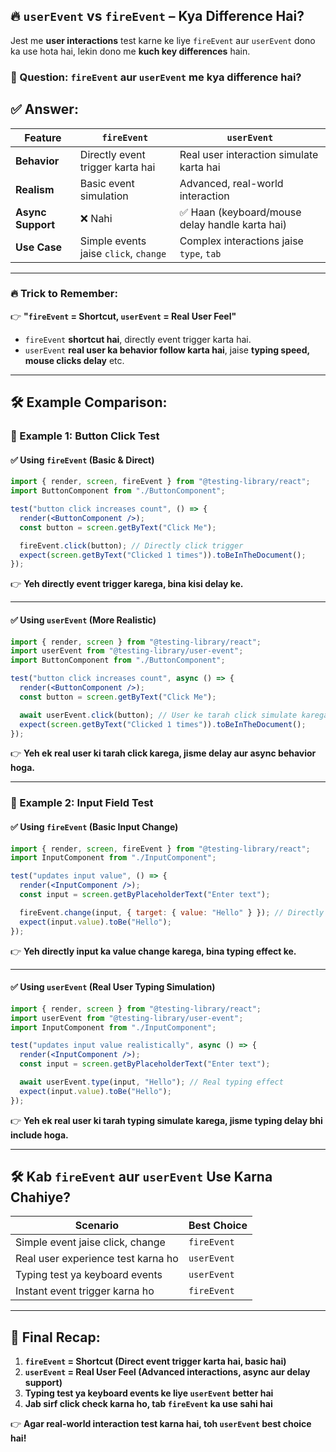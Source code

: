 ## **🔥 `userEvent` vs `fireEvent` – Kya Difference Hai?**  

Jest me **user interactions** test karne ke liye `fireEvent` aur `userEvent` dono ka use hota hai, lekin dono me **kuch key differences** hain.  

### **🤔 Question:** `fireEvent` aur `userEvent` me kya difference hai?  

## **✅ Answer:**  
| Feature         | `fireEvent` | `userEvent` |
|---------------|------------|------------|
| **Behavior**  | Directly event trigger karta hai | Real user interaction simulate karta hai |
| **Realism**   | Basic event simulation | Advanced, real-world interaction |
| **Async Support** | ❌ Nahi | ✅ Haan (keyboard/mouse delay handle karta hai) |
| **Use Case**  | Simple events jaise `click`, `change` | Complex interactions jaise `type`, `tab` |

---

### **🔥 Trick to Remember:**  
👉 **"`fireEvent` = Shortcut, `userEvent` = Real User Feel"**  
- `fireEvent` **shortcut hai**, directly event trigger karta hai.  
- `userEvent` **real user ka behavior follow karta hai**, jaise **typing speed, mouse clicks delay** etc.  

---

## **🛠 Example Comparison:**  
### **📌 Example 1: Button Click Test**  
#### ✅ **Using `fireEvent` (Basic & Direct)**  
```jsx
import { render, screen, fireEvent } from "@testing-library/react";
import ButtonComponent from "./ButtonComponent";

test("button click increases count", () => {
  render(<ButtonComponent />);
  const button = screen.getByText("Click Me");

  fireEvent.click(button); // Directly click trigger
  expect(screen.getByText("Clicked 1 times")).toBeInTheDocument();
});
```
👉 **Yeh directly event trigger karega, bina kisi delay ke.**  

---

#### ✅ **Using `userEvent` (More Realistic)**  
```jsx
import { render, screen } from "@testing-library/react";
import userEvent from "@testing-library/user-event";
import ButtonComponent from "./ButtonComponent";

test("button click increases count", async () => {
  render(<ButtonComponent />);
  const button = screen.getByText("Click Me");

  await userEvent.click(button); // User ke tarah click simulate karega
  expect(screen.getByText("Clicked 1 times")).toBeInTheDocument();
});
```
👉 **Yeh ek real user ki tarah click karega, jisme delay aur async behavior hoga.**  

---

### **📌 Example 2: Input Field Test**  
#### ✅ **Using `fireEvent` (Basic Input Change)**  
```jsx
import { render, screen, fireEvent } from "@testing-library/react";
import InputComponent from "./InputComponent";

test("updates input value", () => {
  render(<InputComponent />);
  const input = screen.getByPlaceholderText("Enter text");

  fireEvent.change(input, { target: { value: "Hello" } }); // Directly value set
  expect(input.value).toBe("Hello");
});
```
👉 **Yeh directly input ka value change karega, bina typing effect ke.**  

---

#### ✅ **Using `userEvent` (Real User Typing Simulation)**  
```jsx
import { render, screen } from "@testing-library/react";
import userEvent from "@testing-library/user-event";
import InputComponent from "./InputComponent";

test("updates input value realistically", async () => {
  render(<InputComponent />);
  const input = screen.getByPlaceholderText("Enter text");

  await userEvent.type(input, "Hello"); // Real typing effect
  expect(input.value).toBe("Hello");
});
```
👉 **Yeh ek real user ki tarah typing simulate karega, jisme typing delay bhi include hoga.**  

---

## **🛠 Kab `fireEvent` aur `userEvent` Use Karna Chahiye?**  
| Scenario | Best Choice |
|-----------|------------|
| Simple event jaise click, change | `fireEvent` |
| Real user experience test karna ho | `userEvent` |
| Typing test ya keyboard events | `userEvent` |
| Instant event trigger karna ho | `fireEvent` |

---

## **🚀 Final Recap:**  
1. **`fireEvent` = Shortcut (Direct event trigger karta hai, basic hai)**  
2. **`userEvent` = Real User Feel (Advanced interactions, async aur delay support)**  
3. **Typing test ya keyboard events ke liye `userEvent` better hai**  
4. **Jab sirf click check karna ho, tab `fireEvent` ka use sahi hai**  

👉 **Agar real-world interaction test karna hai, toh `userEvent` best choice hai!**